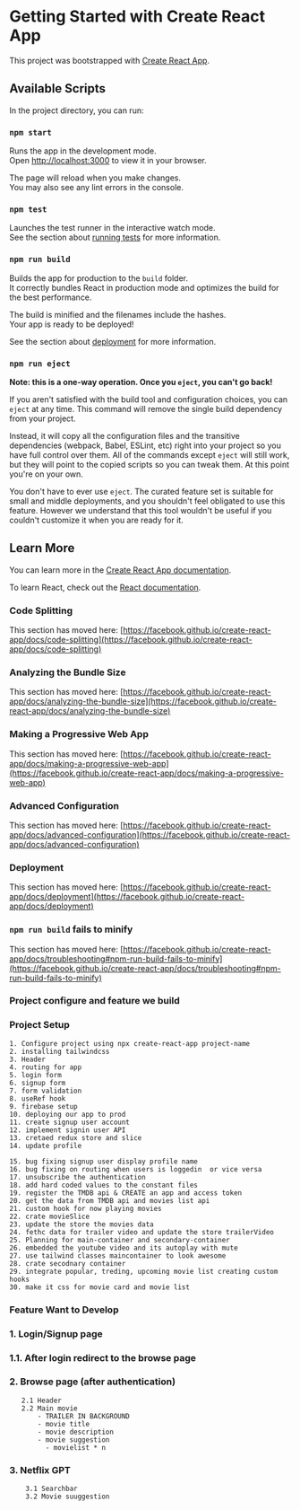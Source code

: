 # Getting Started with Create React App

This project was bootstrapped with [Create React App](https://github.com/facebook/create-react-app).

## Available Scripts

In the project directory, you can run:

### `npm start`

Runs the app in the development mode.\
Open [http://localhost:3000](http://localhost:3000) to view it in your browser.

The page will reload when you make changes.\
You may also see any lint errors in the console.

### `npm test`

Launches the test runner in the interactive watch mode.\
See the section about [running tests](https://facebook.github.io/create-react-app/docs/running-tests) for more information.

### `npm run build`

Builds the app for production to the `build` folder.\
It correctly bundles React in production mode and optimizes the build for the best performance.

The build is minified and the filenames include the hashes.\
Your app is ready to be deployed!

See the section about [deployment](https://facebook.github.io/create-react-app/docs/deployment) for more information.

### `npm run eject`

**Note: this is a one-way operation. Once you `eject`, you can't go back!**

If you aren't satisfied with the build tool and configuration choices, you can `eject` at any time. This command will remove the single build dependency from your project.

Instead, it will copy all the configuration files and the transitive dependencies (webpack, Babel, ESLint, etc) right into your project so you have full control over them. All of the commands except `eject` will still work, but they will point to the copied scripts so you can tweak them. At this point you're on your own.

You don't have to ever use `eject`. The curated feature set is suitable for small and middle deployments, and you shouldn't feel obligated to use this feature. However we understand that this tool wouldn't be useful if you couldn't customize it when you are ready for it.

## Learn More

You can learn more in the [Create React App documentation](https://facebook.github.io/create-react-app/docs/getting-started).

To learn React, check out the [React documentation](https://reactjs.org/).

### Code Splitting

This section has moved here: [https://facebook.github.io/create-react-app/docs/code-splitting](https://facebook.github.io/create-react-app/docs/code-splitting)

### Analyzing the Bundle Size

This section has moved here: [https://facebook.github.io/create-react-app/docs/analyzing-the-bundle-size](https://facebook.github.io/create-react-app/docs/analyzing-the-bundle-size)

### Making a Progressive Web App

This section has moved here: [https://facebook.github.io/create-react-app/docs/making-a-progressive-web-app](https://facebook.github.io/create-react-app/docs/making-a-progressive-web-app)

### Advanced Configuration

This section has moved here: [https://facebook.github.io/create-react-app/docs/advanced-configuration](https://facebook.github.io/create-react-app/docs/advanced-configuration)

### Deployment

This section has moved here: [https://facebook.github.io/create-react-app/docs/deployment](https://facebook.github.io/create-react-app/docs/deployment)

### `npm run build` fails to minify

This section has moved here: [https://facebook.github.io/create-react-app/docs/troubleshooting#npm-run-build-fails-to-minify](https://facebook.github.io/create-react-app/docs/troubleshooting#npm-run-build-fails-to-minify)



### Project configure and feature we build

### Project Setup
    1. Configure project using npx create-react-app project-name
    2. installing tailwindcss
    3. Header
    4. routing for app
    5. login form
    6. signup form
    7. form validation
    8. useRef hook
    9. firebase setup
    10. deploying our app to prod
    11. create signup user account
    12. implement signin user API
    13. cretaed redux store and slice
    14. update profile 

    15. bug fixing signup user display profile name
    16. bug fixing on routing when users is loggedin  or vice versa
    17. unsubscribe the authentication
    18. add hard coded values to the constant files
    19. register the TMDB api & CREATE an app and access token
    20. get the data from TMDB api and movies list api
    21. custom hook for now playing movies
    22. crate movieSlice
    23. update the store the movies data
    24. fethc data for trailer video and update the store trailerVideo
    25. Planning for main-container and secondary-container
    26. embedded the youtube video and its autoplay with mute
    27. use tailwind classes maincontainer to look awesome
    28. crate secodnary container
    29. integrate popular, treding, upcoming movie list creating custom hooks
    30. make it css for movie card and movie list


### Feature Want to Develop
### 1. Login/Signup page
###    1.1. After login redirect to the browse page

### 2. Browse page (after authentication)
       2.1 Header
       2.2 Main movie
           - TRAILER IN BACKGROUND
           - movie title
           - movie description
           - movie suggestion
             - movielist * n
            
### 3. Netflix GPT
        3.1 Searchbar 
        3.2 Movie suuggestion
